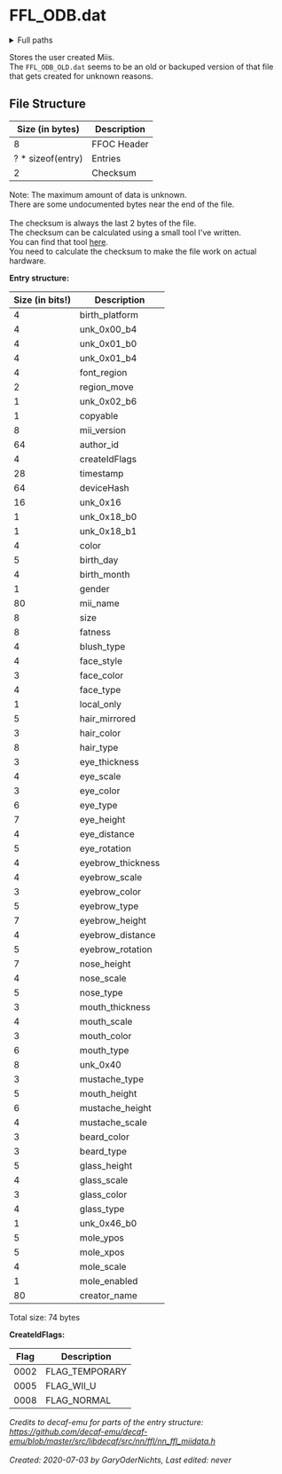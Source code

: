 # FFL_ODB.dat
<details>
    <summary>Full paths</summary>

        - JPN storage_mlc/user/save/00050010/1004A000/user/common/db/FFL_ODB.dat
        - USA storage_mlc/user/save/00050010/1004A100/user/common/db/FFL_ODB.dat  
        - EUR storage_mlc/user/save/00050010/1004A200/user/common/db/FFL_ODB.dat  
</details>

Stores the user created Miis.  
The `FFL_ODB_OLD.dat` seems to be an old or backuped version of that file that gets created for unknown reasons.

<h2>File Structure</h2>

| Size (in bytes)     | Description       |
| ------------------- | ----------------- |
| 8                   | FFOC Header       |
| ? * sizeof(entry)   | Entries           |  
| 2                   | Checksum          |  

Note: The maximum amount of data is unknown.   
There are some undocumented bytes near the end of the file.
<br>  
The checksum is always the last 2 bytes of the file.  
The checksum can be calculated using a small tool I've written.  
You can find that tool [here](https://github.com/GaryOderNichts/wiiu-miidata-checksum-fixer).<br>
You need to calculate the checksum to make the file work on actual hardware.

<b>Entry structure:</b>

| Size (in bits!) | Description         |
| --------------- | ------------------- |
| 4 | birth_platform    |
| 4 | unk_0x00_b4       |
| 4 | unk_0x01_b0       |
| 4 | unk_0x01_b4       |
| 4 | font_region       |
| 2 | region_move       |
| 1 | unk_0x02_b6       |
| 1 | copyable          |
| 8 | mii_version      |
| 64 | author_id        |
| 4 | createIdFlags     |
| 28 | timestamp        |
| 64 | deviceHash       |
| 16 | unk_0x16         |  
| 1 | unk_0x18_b0       | 
| 1 | unk_0x18_b1       | 
| 4 | color             | 
| 5 | birth_day         | 
| 4 | birth_month       | 
| 1 | gender            | 
| 80 | mii_name         |  
| 8 | size              |
| 8 | fatness           |
| 4 | blush_type        |
| 4 | face_style        |
| 3 | face_color        |
| 4 | face_type         |
| 1 | local_only        |
| 5 | hair_mirrored     |
| 3 | hair_color        |
| 8 | hair_type         |
| 3 | eye_thickness     |
| 4 | eye_scale         |
| 3 | eye_color         |
| 6 | eye_type          |
| 7 | eye_height        |
| 4 | eye_distance      |
| 5 | eye_rotation      |
| 4 | eyebrow_thickness |
| 4 | eyebrow_scale     |
| 3 | eyebrow_color     |
| 5 | eyebrow_type      |
| 7 | eyebrow_height    |
| 4 | eyebrow_distance  |
| 5 | eyebrow_rotation  |
| 7 | nose_height       |
| 4 | nose_scale        |
| 5 | nose_type         |
| 3 | mouth_thickness   |
| 4 | mouth_scale       |
| 3 | mouth_color       |
| 6 | mouth_type        |
| 8 | unk_0x40          |
| 3 | mustache_type     |
| 5 | mouth_height      |
| 6 | mustache_height   |
| 4 | mustache_scale    |
| 3 | beard_color       |
| 3 | beard_type        |
| 5 | glass_height      |
| 4 | glass_scale       |
| 3 | glass_color       |
| 4 | glass_type        |
| 1 | unk_0x46_b0       |
| 5 | mole_ypos         |
| 5 | mole_xpos         |
| 4 | mole_scale        |
| 1 | mole_enabled      |
| 80 | creator_name     |

Total size: 74 bytes

<b>CreateIdFlags:</b>

| Flag | Description    |
| -----| ---------------|
| 0002 | FLAG_TEMPORARY |
| 0005 | FLAG_WII_U     |
| 0008 | FLAG_NORMAL    |

<i>Credits to decaf-emu for parts of the entry structure: https://github.com/decaf-emu/decaf-emu/blob/master/src/libdecaf/src/nn/ffl/nn_ffl_miidata.h</i>
<br><br>
<i>Created: 2020-07-03 by GaryOderNichts, Last edited: never</i>